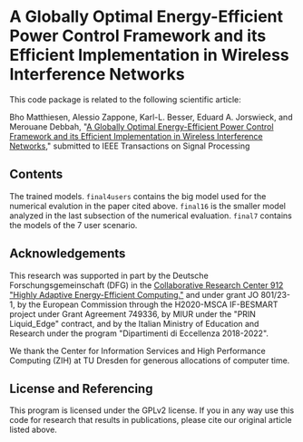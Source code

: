 A Globally Optimal Energy-Efficient Power Control Framework and its Efficient Implementation in Wireless Interference Networks
==================

This code package is related to the following scientific article:

Bho Matthiesen, Alessio Zappone, Karl-L. Besser, Eduard A. Jorswieck, and Merouane Debbah, "[A Globally Optimal Energy-Efficient Power Control Framework and its Efficient Implementation in Wireless Interference Networks](https://arxiv.org/abs/1812.06920)," submitted to IEEE Transactions on Signal Processing

## Contents

The trained models. `final4users` contains the big model used for the numerical evalution in the paper cited above. `final16` is the smaller model analyzed in the last subsection of the numerical evaluation. `final7` contains the models of the 7 user scenario.


## Acknowledgements

This research was supported in part by the Deutsche Forschungsgemeinschaft (DFG) in the [Collaborative Research Center 912 "Highly Adaptive Energy-Efficient Computing."](https://tu-dresden.de/ing/forschung/sfb912) and under grant JO 801/23-1, by the European Commission through the H2020-MSCA IF-BESMART project under Grant Agreement 749336, by MIUR under the "PRIN Liquid_Edge" contract, and by the Italian Ministry of Education and Research under the program "Dipartimenti di Eccellenza 2018-2022".

We thank the Center for Information Services and High Performance Computing (ZIH) at TU Dresden for generous allocations of computer time.


## License and Referencing

This program is licensed under the GPLv2 license. If you in any way use this code for research that results in publications, please cite our original article listed above.

